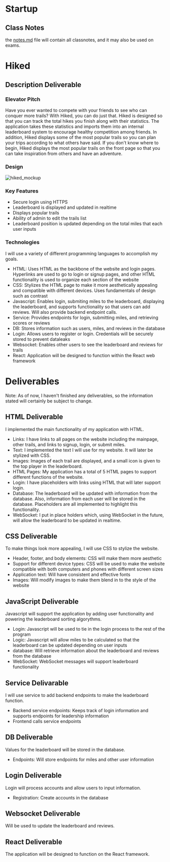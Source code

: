 # Startup
## Class Notes
the [notes.md](https://github.com/kristian-green-byu/startup/blob/main/notes.md) file will contain all classnotes, and it may also be used on exams.
# Hiked
## Description Deliverable
### Elevator Pitch
Have you ever wanted to compete with your friends to see who can conquer more trails? With Hiked, you can do just that. Hiked is designed so that you can track the total hikes you finish along with their statistics. The application takes these statistics and imports them into an internal leaderboard system to encourage healthy competition among friends. In addition, Hiked displays some of the most popular trails so you can plan your trips according to what others have said. If you don't know where to begin, Hiked displays the most popular trails on the front page so that you can take inspiration from others and have an adventure.

### Design
![hiked_mockup](https://github.com/kristian-green-byu/startup/assets/144286975/3aaaec5f-1faa-4d99-a70d-565b261fc932)

### Key Features
- Secure login using HTTPS
- Leaderboard is displayed and updated in realtime
- Displays popular trails
- Ability of admin to edit the trails list
- Leaderboard position is updated depending on the total miles that each user inputs

### Technologies
I will use a variety of different programming languages to accomplish my goals.
- HTML: Uses HTML as the backbone of the website and login pages. Hyperlinks are used to go to login or signup pages, and other HTML functionality is used to organize each section of the website
- CSS: Stylizes the HTML page to make it more aesthetically appealing and compatible with different devices. Uses fundamentals of design such as contrast
- Javascript: Enables login, submiting miles to the leaderboard, displaying the leaderboard, and supports functionality so that users can add reviews. Will also provide backend endpoint calls.
- Service: Provides endpoints for login, submitting miles, and retrieving scores or reviews
- DB: Stores information such as users, miles, and reviews in the database
- Login: Allows users to register or login. Credentials will be securely stored to prevent dataleaks
- Websocket: Enables other users to see the leaderboard and reviews for trails
- React: Application will be designed to function within the React web framework

# Deliverables
Note: As of now, I haven't finished any deliverables, so the information stated will certainly be subject to change.

## HTML Deliverable
I implemented the main functionality of my application with HTML.
- Links: I have links to all pages on the website including the mainpage, other trails, and links to signup, login, or submit miles.
- Text: I implemented the text I will use for my website. It will later be stylized with CSS.
- Images: Images of each trail are displayed, and a small icon is given to the top player in the leaderboard.
- HTML Pages: My application has a total of 5 HTML pages to support different functions of the website.
- Login: I have placeholders with links using HTML that will later support login.
- Database: The leaderboard will be updated with information from the database. Also, information from each user will be stored in the database. Placeholders are all implemented to highlight this functionality.
- WebSocket: I put in place holders which, using WebSocket in the future, will allow the leaderboard to be updated in realtime.

## CSS Deliverable
To make things look more appealing, I will use CSS to stylize the website.
- Header, footer, and body elements: CSS will make them more aesthetic
- Support for different device types: CSS will be used to make the website compatible with both computers and phones with different screen sizes
- Application text: Will have consistent and effective fonts
- Images: Will modify images to make them blend in to the style of the website

## JavaScript Deliverable
Javascript will support the application by adding user functionality and powering the leaderboard sorting algorythms.
- Login: Javascript will be used to tie in the login process to the rest of the program
- Logic: Javascript will allow miles to be calculated so that the leaderboard can be updated depending on user inputs
- database: Will retrieve information about the leaderboard and reviews from the database
- WebSocket: WebSocket messages will support leaderboard functionality


## Service Delivarable
I will use service to add backend endpoints to make the leaderboard function.
- Backend service endpoints: Keeps track of login information and supports endpoints for leadership information
- Frontend calls service endpoints

## DB Deliverable
Values for the leaderboard will be stored in the database.
- Endpoints: Will store endpoints for miles and other user information

## Login Deliverable
Login will process accounts and allow users to input information.
- Registration: Create accounts in the database

## Websocket Deliverable
Will be used to update the leaderboard and reviews.

## React Deliverable
The application will be designed to function on the React framework.
